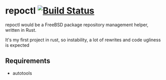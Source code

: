 # repoctl [![Build Status](https://travis-ci.org/pizzamig/repoctl.png?branch=master)](https://travis-ci.org/pizzamig/repoctl)

repoctl would be a FreeBSD package repository management helper, written in Rust.

It's my first project in rust, so instability, a lot of rewrites and code ugliness is expected

## Requirements
 
* autotools